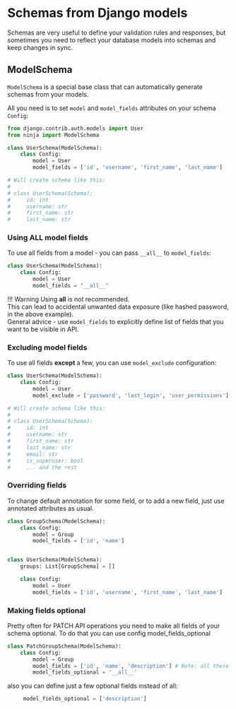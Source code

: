 # Schemas from Django models


Schemas are very useful to define your validation rules and responses, but sometimes you need to reflect your database models into schemas and keep changes in sync.

## ModelSchema 

`ModelSchema` is a special base class that can automatically generate schemas from your models.

All you need is to set `model` and `model_fields` attributes on your schema `Config`:


```Python hl_lines="2 5 6 7"
from django.contrib.auth.models import User
from ninja import ModelSchema

class UserSchema(ModelSchema):
    class Config:
        model = User
        model_fields = ['id', 'username', 'first_name', 'last_name']

# Will create schema like this:
# 
# class UserSchema(Schema):
#     id: int
#     username: str
#     first_name: str
#     last_name: str
```

### Using ALL model fields

To use all fields from a model - you can pass `__all__` to `model_fields`:

```Python hl_lines="4"
class UserSchema(ModelSchema):
    class Config:
        model = User
        model_fields = "__all__"
```
!!! Warning
    Using __all__ is not recommended.
    <br>
    This can lead to accidental unwanted data exposure (like hashed password, in the above example).
    <br>
    General advice - use `model_fields` to explicitly define list of fields that you want to be visible in API.

### Excluding model fields

To use all fields **except** a few, you can use `model_exclude` configuration:

```Python hl_lines="4"
class UserSchema(ModelSchema):
    class Config:
        model = User
        model_exclude = ['password', 'last_login', 'user_permissions']

# Will create schema like this:
# 
# class UserSchema(Schema):
#     id: int
#     username: str
#     first_name: str
#     last_name: str
#     email: str
#     is_superuser: bool
#     ... and the rest

```

### Overriding fields

To change default annotation for some field, or to add a new field, just use annotated attributes as usual. 

```Python hl_lines="1 2 3 4 8"
class GroupSchema(ModelSchema):
    class Config:
        model = Group
        model_fields = ['id', 'name']


class UserSchema(ModelSchema):
    groups: List[GroupSchema] = []

    class Config:
        model = User
        model_fields = ['id', 'username', 'first_name', 'last_name']

```


### Making fields optional

Pretty often for PATCH API operations you need to make all fields of your schema optional. To do that you can use config model_fields_optional

```Python hl_lines="5"
class PatchGroupSchema(ModelSchema):
    class Config:
        model = Group
        model_fields = ['id', 'name', 'description'] # Note: all these fields are required on model level
        model_fields_optional = '__all__'
```

also you can define just a few optional fields instead of all:

```Python
     model_fields_optional = ['description']
```
